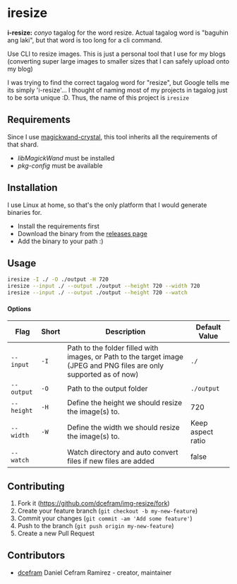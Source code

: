 # iresize

**i-resize:** _conyo_ tagalog for the word resize. Actual tagalog word is "baguhin ang laki", but that word is too long for a cli command.

Use CLI to resize images. This is just a personal tool that I use for my blogs (converting super large images to smaller sizes that I can safely upload onto my blog)

I was trying to find the correct tagalog word for "resize", but Google tells me its simply 'i-resize'... I thought of naming most of my projects in tagalog just to be sorta unique :D. Thus, the name of this project is `iresize`

## Requirements

Since I use [magickwand-crystal](https://github.com/blocknotes/magickwand-crystal), this tool inherits all the requirements of that shard.

- _libMagickWand_ must be installed
- _pkg-config_ must be available

## Installation

I use Linux at home, so that's the only platform that I would generate binaries for.

- Install the requirements first
- Download the binary from the [releases page](https://github.com/dcefram/iresize/releases)
- Add the binary to your path :)

## Usage

```bash
iresize -I ./ -O ./output -H 720 
iresize --input ./ --output ./output --height 720 --width 720
iresize --input ./ --output ./output --height 720 --watch
```

#### Options

|Flag|Short|Description|Default Value|
|-----------|-----------|-----------|-----------|
|`--input`|`-I`|Path to the folder filled with images, or Path to the target image (JPEG and PNG files are only supported as of now)|`./`|
|`--output`|`-O`|Path to the output folder|`./output`|
|`--height`|`-H`|Define the height we should resize the image(s) to.|720|
|`--width`|`-W`|Define the width we should resize the image(s) to.|Keep aspect ratio|
|`--watch`|<none>|Watch directory and auto convert files if new files are added|false|

## Contributing

1. Fork it (<https://github.com/dcefram/img-resize/fork>)
2. Create your feature branch (`git checkout -b my-new-feature`)
3. Commit your changes (`git commit -am 'Add some feature'`)
4. Push to the branch (`git push origin my-new-feature`)
5. Create a new Pull Request

## Contributors

- [dcefram](https://github.com/dcefram) Daniel Cefram Ramirez - creator, maintainer
